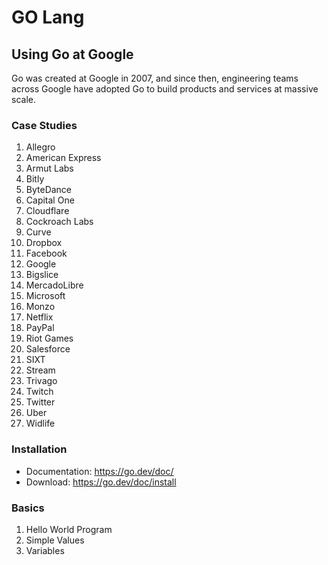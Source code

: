 # GO Lang

## Using Go at Google
Go was created at Google in 2007, and since then, engineering teams across Google have adopted Go to build products and services at massive scale.

### Case Studies
1. Allegro
2. American Express
3. Armut Labs
4. Bitly
5. ByteDance
6. Capital One
7. Cloudflare
8. Cockroach Labs
9. Curve
10. Dropbox
11. Facebook
12. Google
13. Bigslice
14. MercadoLibre
15. Microsoft
16. Monzo
17. Netflix
18. PayPal
19. Riot Games
20. Salesforce
21. SIXT
22. Stream
23. Trivago
24. Twitch
25. Twitter
26. Uber
27. Widlife

### Installation
- Documentation: https://go.dev/doc/
- Download: https://go.dev/doc/install

### Basics
1. Hello World Program
2. Simple Values
3. Variables